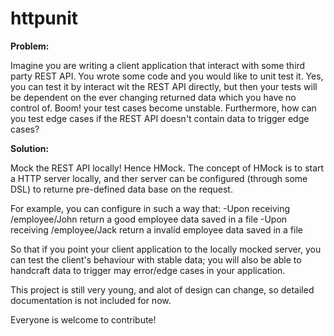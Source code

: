 httpunit
========

<b>Problem:</b>

Imagine you are writing a client application that interact with some third party REST API. You wrote some code and you would 
like to unit test it. Yes, you can test it by interact wit the REST API directly, but then your tests will be 
dependent on the ever changing returned data which you have no control of. Boom! your test cases become unstable. 
Furthermore, how can you test edge cases if the REST API doesn't contain data to trigger edge cases? 


<b>Solution:</b>

Mock the REST API locally! Hence HMock. The concept of HMock is to start a HTTP server locally, and ther server can be
configured (through some DSL) to returne pre-defined data base on the request. 

For example, you can configure in such a way that:
-Upon receiving /employee/John return a good employee data saved in a file
-Upon receiving /employee/Jack return a invalid employee data saved in a file

So that if you point your client application to the locally mocked server, you can test the client's behaviour with 
stable data; you will also be able to handcraft data to trigger may error/edge cases in your application.

This project is still very young, and alot of design can change, so detailed documentation is not included for now.

Everyone is welcome to contribute!

